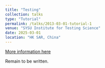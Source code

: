 ```yaml
---
title: "Testing"
collection: talks
type: "Tutorial"
permalink: /talks/2013-03-01-tutorial-1
venue: "SYSU Institute for Testing Science"
date: 2025-03-01
location: "HK SAR, China"
---
```


[More information here](http://exampleurl.com)

Remain to be written.
